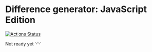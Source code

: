 # Difference generator: JavaScript Edition

[![Actions Status](https://github.com/zluuba/fullstack-javascript-project-46/workflows/hexlet-check/badge.svg)](https://github.com/zluuba/fullstack-javascript-project-46/actions)


Not ready yet ˙◠˙
